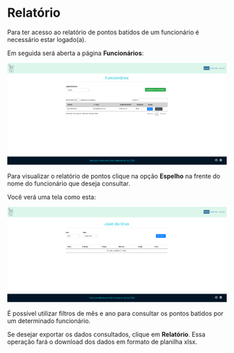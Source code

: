 # Relatório

Para ter acesso ao relatório de pontos batidos de um funcionário é necessário estar logado(a).

Em seguida será aberta a página **Funcionários**:

![](img/view_employee.png)

Para visualizar o relatório de pontos clique na opção **Espelho** na frente do nome do funcionário que deseja consultar.

Você verá uma tela como esta:

![](img/report.png)

É possível utilizar filtros de mês e ano para consultar os pontos batidos por um determinado funcionário.

Se desejar exportar os dados consultados, clique em **Relatório**. Essa operação fará o download dos dados em formato de planilha xlsx.